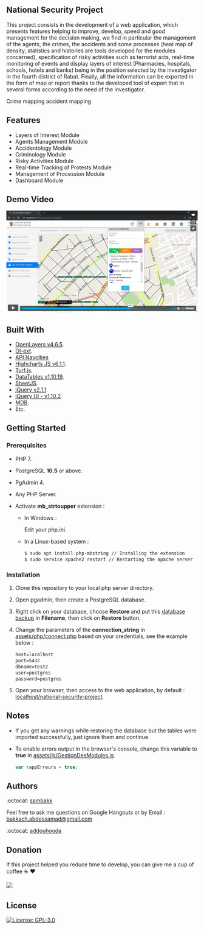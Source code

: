 ## National Security Project

This project consists in the development of a web application, which presents features helping to improve, develop, speed and good management for the decision making, we find in particular the management of the agents, the crimes, the accidents and some processes (heat map of density, statistics and histories are tools developed for the modules concerned), specification of risky activities such as terrorist acts, real-time monitoring of events and display layers of interest (Pharmacies, hospitals, schools, hotels and banks) being in the position selected by the investigator in the fourth district of Rabat.
Finally, all the information can be exported in the form of map or report thanks to the developed tool of export that in several forms according to the need of the investigator.

Crime mapping
accident mapping

## Features

- Layers of Interest Module
- Agents Management Module
- Accidentology Module
- Criminology Module
- Risky Activities Module
- Real-time Tracking of Protests Module
- Management of Procession Module
- Dashboard Module

## Demo Video

[![](demo/images/thumbnail.png)](https://player.vimeo.com/video/350945354?autoplay=true)


## Built With

- [OpenLayers v4.6.5](https://openlayers.org/en/v4.6.5/apidoc/).
- [Ol-ext](https://viglino.github.io/ol-ext/).
- [API Navcities](http://www.navcities.com/site/documentation/index.html)
- [Highcharts JS v6.1.1](https://www.highcharts.com/blog/download/).
- [Turf.js](http://turfjs.org/getting-started).
- [DataTables v1.10.19](https://cdn.datatables.net/1.10.19/).
- [SheetJS](http://sheetjs.com/).
- [jQuery v2.1.1](https://code.jquery.com/jquery/).
- [jQuery UI - v1.10.2](https://jqueryui.com/download/all/).
- [MDB](https://mdbootstrap.com/docs/jquery/getting-started/download/).
- Etc.

## Getting Started

### Prerequisites
- PHP 7.
- PostgreSQL **10.5** or above.
- PgAdmin 4.
- Any PHP Server.
- Activate **mb_strtoupper** extension :

  - In Windows :
  
    Edit your php.ini.

  - In a Linux-based system :
  
    ```console
    $ sudo apt install php-mbstring // Installing the extension
    $ sudo service apache2 restart // Restarting the apache server
    ```

### Installation

1. Clone this repository to your local php server directory.
2. Open pgadmin, then create a PostgreSQL database.
3. Right click on your database, choose **Restore** and put this [database backup](https://github.com/samkach/projet-surete-nationale/blob/master/script_base_donnees/base_donnees_spatiale.backup) in **Filename**, then click on **Restore** button.
4. Change the parameters of the **connection_string** in [assets/php/connect.php](https://github.com/sambakk/national-security-project/blob/master/assets/php/connect.php) based on your credentials, see the example below :

    ```
    host=localhost
    port=5432
    dbname=test2
    user=postgres
    password=postgres
    ```
5. Open your browser, then access to the web application, by default : [localhost/national-security-project](http://localhost/national-security-project).

## Notes
- If you get any warnings while restoring the database but the tables were imported successfully, just ignore them and continue.

- To enable errors output in the browser's console, change this variable to **true** in [assets/js/GestionDesModules.js](https://github.com/sambakk/national-security-project/blob/master/assets/js/GestionDesModules.js).

    ```javascript
    var rappErreurs = true;
    ```

## Authors
:octocat: [sambakk](https://github.com/sambakk)

Feel free to ask me questions on Google Hangouts or by Email : bakkach.abdessamad@gmail.com

:octocat: [addouhouda](https://github.com/addouhouda)

## Donation
If this project helped you reduce time to develop, you can give me a cup of coffee :coffee: :heart:

[![](https://img.shields.io/badge/Paypal-Donate-red.svg)](http://paypal.me/sambakk)

## License

[![License: GPL-3.0](https://img.shields.io/badge/License-GPLv3-blue.svg)](https://github.com/sambakk/facade-3d-lidar-modeling/blob/master/LICENSE)    



